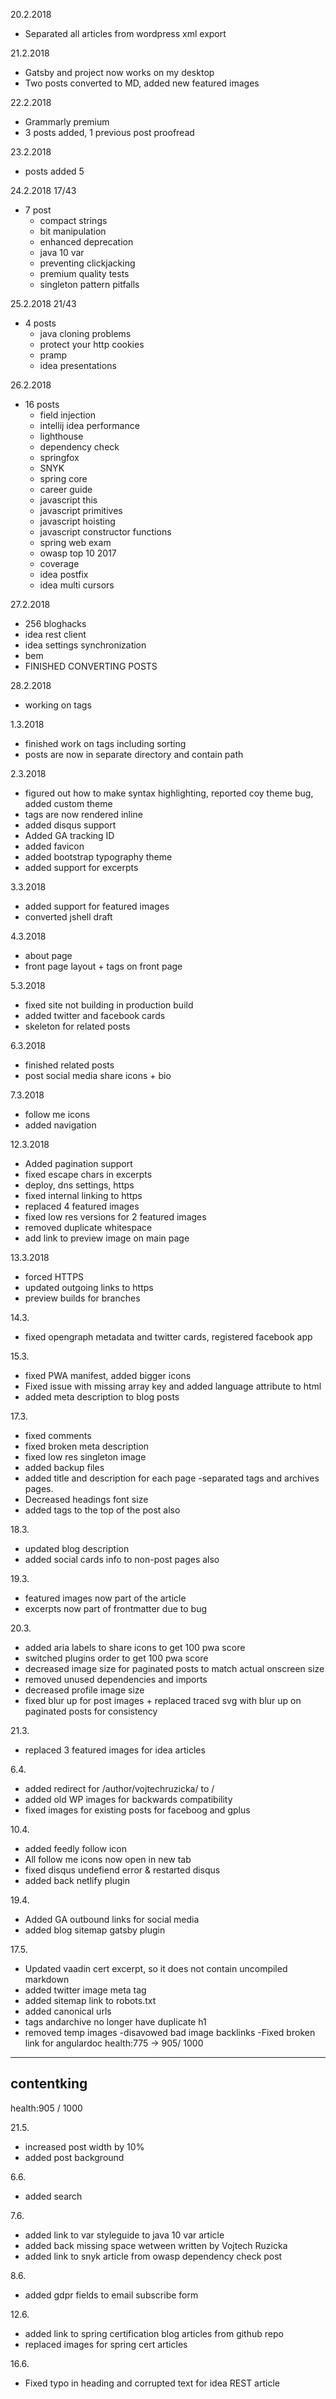 20.2.2018
- Separated all articles from wordpress xml export

21.2.2018
- Gatsby and project now works on my desktop
- Two posts converted to MD, added new featured images

22.2.2018
- Grammarly premium
- 3 posts added, 1 previous post proofread

23.2.2018
- posts added 5

24.2.2018 17/43
- 7 post
    - compact strings
    - bit manipulation
    - enhanced deprecation
    - java 10 var
    - preventing clickjacking
    - premium quality tests
    - singleton pattern pitfalls

25.2.2018 21/43
- 4 posts
    - java cloning problems    
    - protect your http cookies
    - pramp
    - idea presentations

26.2.2018
- 16 posts    
   - field injection
   - intellij idea performance
   - lighthouse
   - dependency check
   - springfox
   - SNYK
   - spring core
   - career guide
   - javascript this
   - javascript primitives
   - javascript hoisting
   - javascript constructor functions
   - spring web exam
   - owasp top 10 2017
   - coverage
   - idea postfix
   - idea multi cursors
   
   
27.2.2018
- 256 bloghacks   
- idea rest client
- idea settings synchronization
- bem
- FINISHED CONVERTING POSTS

28.2.2018
- working on tags

1.3.2018
- finished work on tags including sorting
- posts are now in separate directory and contain path

2.3.2018
- figured out how to make syntax highlighting, reported coy theme bug, 
added custom theme
- tags are now rendered inline
- added disqus support
- Added GA tracking ID
- added favicon
- added bootstrap typography theme
- added support for excerpts

3.3.2018
- added support for featured images
- converted jshell draft

4.3.2018
- about page
- front page layout + tags on front page

5.3.2018
- fixed site not building in production build
- added twitter and facebook cards
- skeleton for related posts

6.3.2018
- finished related posts
- post social media share icons + bio

7.3.2018
- follow me icons
- added navigation

12.3.2018
- Added pagination support
- fixed escape chars in excerpts
- deploy, dns settings, https
- fixed internal linking to https
- replaced 4 featured images
- fixed low res versions for 2 featured images
- removed duplicate whitespace
- add link to preview image on main page

13.3.2018
- forced HTTPS
- updated outgoing links to https
- preview builds for branches

14.3.
- fixed opengraph metadata and twitter cards, registered facebook app

15.3.
- fixed PWA manifest, added bigger icons
- Fixed issue with missing array key and added language attribute to html
- added meta description to blog posts

17.3.
- fixed comments
- fixed broken meta description
- fixed low res singleton image
- added backup files
- added title and description for each page
-separated tags and archives pages. 
- Decreased headings font size
- added tags to the top of the post also

18.3.
- updated blog description
- added social cards info to non-post pages also

19.3.
- featured images now part of the article
- excerpts now part of frontmatter due to bug

20.3.
- added aria labels to share icons to get 100 pwa score
- switched plugins order to get 100 pwa score
- decreased image size for paginated posts to match actual onscreen size
- removed unused dependencies and imports
- decreased profile image size
- fixed blur up for post images + replaced traced svg with blur up on paginated posts for consistency

21.3.
- replaced 3 featured images for idea articles

6.4.
- added redirect for /author/vojtechruzicka/  to /
- added old WP images for backwards compatibility
- fixed images for existing posts for faceboog and gplus

10.4.
- added feedly follow icon
- All follow me icons now open in new tab
- fixed disqus undefiend error & restarted disqus
- added back netlify plugin

19.4.
- Added GA outbound links for social media
- added blog sitemap gatsby plugin



17.5.
- Updated vaadin cert excerpt, so it does not contain uncompiled markdown
- added twitter image meta tag
- added sitemap link to robots.txt
- added canonical urls
- tags andarchive no longer have duplicate h1
- removed temp images
-disavowed bad image backlinks
-Fixed broken link for angulardoc
health:775 -> 905/ 1000
----------------------
contentking
-------------------
health:905 / 1000

21.5.
- increased post width by 10%
- added post background

6.6.
- added search

7.6.
- added link to var styleguide to java 10 var article
- added back missing space wetween written by Vojtech Ruzicka
- added link to snyk article from owasp dependency check post

8.6.
- added gdpr fields to email subscribe form

12.6.
- added link to spring certification blog articles from github repo
- replaced images for spring cert articles

16.6.
- Fixed typo in heading and corrupted text for idea REST article